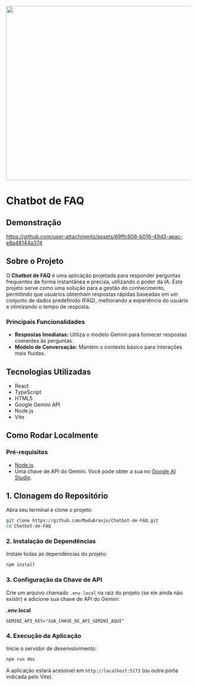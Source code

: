 <div align="center">
<img width="1200" height="475" alt="GHBanner" src="https://github.com/user-attachments/assets/0aa67016-6eaf-458a-adb2-6e31a0763ed6" />
</div>

# Chatbot de FAQ

## Demonstração

https://github.com/user-attachments/assets/69ffc606-b016-49d3-aeac-e8a48144a374

## Sobre o Projeto

O **Chatbot de FAQ** é uma aplicação projetada para responder perguntas frequentes de forma instantânea e precisa, utilizando o poder da IA.
Este projeto serve como uma solução para a gestão do conhecimento, permitindo que usuários obtenham respostas rápidas baseadas em um conjunto de 
dados predefinido (FAQ), melhorando a experiência do usuário e otimizando o tempo de resposta.

### Principais Funcionalidades

  * **Respostas Imediatas:** Utiliza o modelo Gemini para fornecer respostas coerentes às perguntas.
  * **Modelo de Conversação:** Mantém o contexto básico para interações mais fluidas.

## Tecnologias Utilizadas

* React
* TypeScript
* HTML5
* Google Gemini API
* Node.js
* Vite

## Como Rodar Localmente

### Pré-requisitos

  * [Node.js](https://nodejs.org/)
  * Uma chave de API do Gemini. Você pode obter a sua no [Google AI Studio](https://ai.studio/).

## 1. Clonagem do Repositório

Abra seu terminal e clone o projeto:

```bash
git clone https://github.com/MaduAraujo/Chatbot-de-FAQ.git
cd Chatbot-de-FAQ
```

### 2. Instalação de Dependências

Instale todas as dependências do projeto:

```bash
npm install
```

### 3. Configuração da Chave de API

Crie um arquivo chamado `.env.local` na raiz do projeto (se ele ainda não existir) e adicione sua chave de API do Gemini:

**.env.local**

```
GEMINI_API_KEY="SUA_CHAVE_DE_API_GEMINI_AQUI"
```

### 4. Execução da Aplicação

Inicie o servidor de desenvolvimento:

```bash
npm run dev
```

A aplicação estará acessível em `http://localhost:5173` (ou outra porta indicada pelo Vite).
